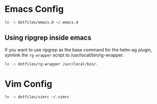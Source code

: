 # Emacs Config
```sh
ln -s dotfiles/emacs.d ~/.emacs.d
```
## Using ripgrep inside emacs
If you want to use ripgrep as the base command for the helm-ag plugin, symlink
the `rg-wrapper` script to /usr/local/bin/rg-wrapper.

```sh
ln -s dotfiles/rg-wrapper /usr/local/bin/.
```

# Vim Config
```sh
ln -s dotfiles/vimrc ~/.vimrc
```
